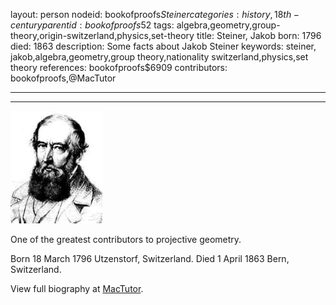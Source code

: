 layout: person
nodeid: bookofproofs$Steiner
categories: history,18th-century
parentid: bookofproofs$52
tags: algebra,geometry,group-theory,origin-switzerland,physics,set-theory
title: Steiner, Jakob
born: 1796
died: 1863
description: Some facts about Jakob Steiner
keywords: steiner, jakob,algebra,geometry,group theory,nationality switzerland,physics,set theory
references: bookofproofs$6909
contributors: bookofproofs,@MacTutor

---


---

![Steiner.jpg](https://github.com/bookofproofs/bookofproofs.github.io/blob/main/_sources/_assets/images/portraits/Steiner.jpg?raw=true)

One of the greatest contributors to projective geometry.

Born 18 March 1796 Utzenstorf, Switzerland. Died 1 April 1863 Bern, Switzerland.


View full biography at [MacTutor](https://mathshistory.st-andrews.ac.uk/Biographies/Steiner/).